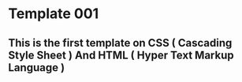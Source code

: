 # Template 001
## This is the first template on CSS ( Cascading Style Sheet ) And HTML ( Hyper Text Markup Language )
